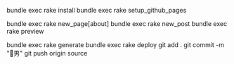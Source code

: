 bundle exec rake install
bundle exec rake setup_github_pages

bundle exec rake new_page[about]
bundle exec rake new_post
bundle exec rake preview

bundle exec rake generate
bundle exec rake deploy
git add .
git commit -m "🥚男"
git push origin source
